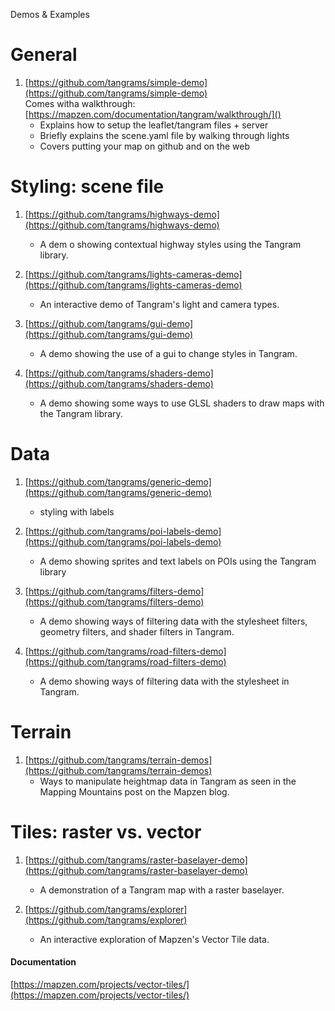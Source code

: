 Demos & Examples

# General
1. [https://github.com/tangrams/simple-demo](https://github.com/tangrams/simple-demo)  
Comes witha walkthrough: [https://mapzen.com/documentation/tangram/walkthrough/]()
	* Explains how to setup the leaflet/tangram files + server
	* Briefly explains the scene.yaml file by walking through lights
	* Covers putting your map on github and on the web
	
# Styling: scene file
1. [https://github.com/tangrams/highways-demo](https://github.com/tangrams/highways-demo)
	* A dem	o showing contextual highway styles using the Tangram library.
	
2. [https://github.com/tangrams/lights-cameras-demo](https://github.com/tangrams/lights-cameras-demo)
	* An interactive demo of Tangram's light and camera types.

3. [https://github.com/tangrams/gui-demo](https://github.com/tangrams/gui-demo)
	* A demo showing the use of a gui to change styles in Tangram.

4. [https://github.com/tangrams/shaders-demo](https://github.com/tangrams/shaders-demo)
	* A demo showing some ways to use GLSL shaders to draw maps with the Tangram library.


# Data
1. [https://github.com/tangrams/generic-demo](https://github.com/tangrams/generic-demo)
	* styling with labels

2. [https://github.com/tangrams/poi-labels-demo](https://github.com/tangrams/poi-labels-demo)
	* A demo showing sprites and text labels on POIs using the Tangram library
	
3. [https://github.com/tangrams/filters-demo](https://github.com/tangrams/filters-demo)
	* A demo showing ways of filtering data with the stylesheet filters, geometry filters, and shader filters in Tangram.

4. [https://github.com/tangrams/road-filters-demo](https://github.com/tangrams/road-filters-demo)
	* A demo showing ways of filtering data with the stylesheet in Tangram.


# Terrain
1. [https://github.com/tangrams/terrain-demos](https://github.com/tangrams/terrain-demos)
	* Ways to manipulate heightmap data in Tangram as seen in the Mapping Mountains post on the Mapzen blog.



# Tiles: raster vs. vector

1. [https://github.com/tangrams/raster-baselayer-demo](https://github.com/tangrams/raster-baselayer-demo)
	* A demonstration of a Tangram map with a raster baselayer.
	
2. [https://github.com/tangrams/explorer](https://github.com/tangrams/explorer)
	* An interactive exploration of Mapzen's Vector Tile data.
	
#### Documentation
[https://mapzen.com/projects/vector-tiles/](https://mapzen.com/projects/vector-tiles/)
